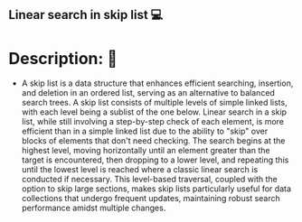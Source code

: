 ## Linear search in skip list 💻
# Description: 💬
- A skip list is a data structure that enhances efficient searching, insertion, and deletion in an ordered list, serving as an alternative to balanced search trees. A skip list consists of multiple levels of simple linked lists, with each level being a sublist of the one below. Linear search in a skip list, while still involving a step-by-step check of each element, is more efficient than in a simple linked list due to the ability to "skip" over blocks of elements that don't need checking. The search begins at the highest level, moving horizontally until an element greater than the target is encountered, then dropping to a lower level, and repeating this until the lowest level is reached where a classic linear search is conducted if necessary. This level-based traversal, coupled with the option to skip large sections, makes skip lists particularly useful for data collections that undergo frequent updates, maintaining robust search performance amidst multiple changes.